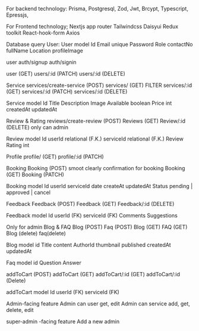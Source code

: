 For backend technology:
Prisma,
Postgresql,
Zod,
Jwt,
Brcypt,
Typescript,
Epressjs,


For Frontend technology;
Nextjs app router
Tailwindcss
Daisyui
Redux toolkit
React-hook-form
Axios


Database query
User:
User model
Id
Email unique
Password
Role
contactNo
fullName
Location
profileImage

user
auth/signup
auth/signin

user (GET)
users/:id (PATCH)
users/:id (DELETE)

Service
services/create-service (POST)
services/ (GET) FILTER
services/:id (GET)
services/:id (PATCH)
services/:id (DELETE)



Service model
Id
Title
Description
Image
Available boolean
Price int
createdAt
updatedAt





Review & Rating
reviews/create-review (POST)
Reviews (GET)
Review/:id (DELETE) only can admin

Review model
Id
userId relational (F.K.)
serviceId relational (F.K.)
Review
Rating int

Profile
profile/ (GET)
profile/:id (PATCH)

Booking
Booking (POST) smoot clearly confirmation for booking
Booking (GET)
Booking  (PATCH)

Booking model
Id
userId
serviceId
date
createAt
updatedAt
Status pending | approved | cancel

Feedback
Feedback (POST)
Feedback (GET)
Feedback/:id (DELETE)

Feedback model
Id
userId (FK)
serviceId (FK)
Comments
Suggestions

Only for admin
Blog & FAQ
Blog (POST)
Faq (POST)
Blog (GET)
FAQ (GET)
Blog (delete)
faq(delete)

Blog model
id
Title
content
AuthorId
thumbnail
published
createdAt
updatedAt

Faq model
id 
Question
Answer

addToCart (POST)
addToCart (GET)
addToCart/:id (GET)
addToCart/:id (Delete)

addToCart model
Id
userId (FK)
serviceId (FK)




Admin-facing feature
Admin can user get, edit
Admin can service add, get, delete, edit

super-admin -facing feature
Add a new admin
